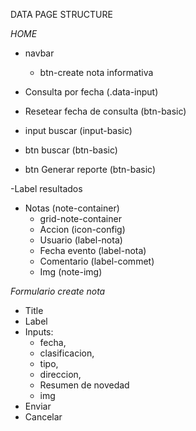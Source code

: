 DATA PAGE STRUCTURE

*HOME*

- navbar
  -  btn-create nota informativa

- Consulta por fecha (.data-input)
- Resetear fecha de consulta (btn-basic)
- input buscar (input-basic)
- btn buscar (btn-basic)

- btn Generar reporte (btn-basic)

-Label resultados

- Notas (note-container)
   - grid-note-container 
    - Accion (icon-config)
    - Usuario (label-nota)
    - Fecha evento (label-nota)
  - Comentario (label-commet)
  - Img (note-img)

*Formulario create nota*

- Title
- Label
- Inputs: 
  - fecha, 
  - clasificacion,
  - tipo, 
  - direccion,
  - Resumen de novedad
  - img
- Enviar
- Cancelar